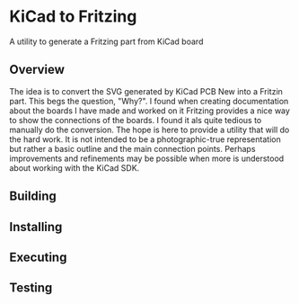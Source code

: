 # KiCad to Fritzing
A utility to generate a Fritzing part from KiCad board

## Overview
The idea is to convert the SVG generated by KiCad PCB New into a Fritzin part. This begs the question, "Why?". I found when creating documentation about the boards I have made and worked on it Fritzing provides a nice way to show the connections of the boards. I found it als quite tedious to manually do the conversion. The hope is here to provide a utility that will do the hard work.
It is not intended to be a photographic-true representation but rather a basic outline and the main connection points. Perhaps improvements and refinements may be possible when more is understood about working with the KiCad SDK.


## Building

## Installing

## Executing

## Testing
